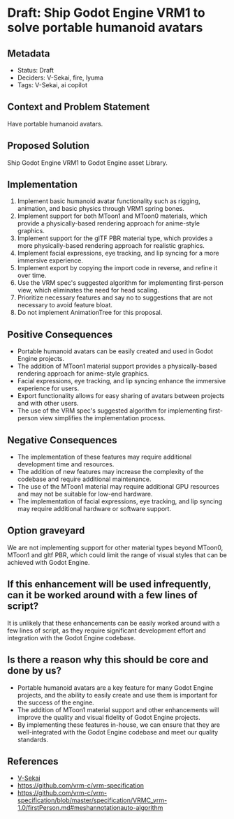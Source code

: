 # Draft: Ship Godot Engine VRM1 to solve portable humanoid avatars

## Metadata

- Status: Draft <!-- draft | proposed | rejected | accepted | deprecated | superseded by -->
- Deciders: V-Sekai, fire, lyuma
- Tags: V-Sekai, ai copilot

## Context and Problem Statement

Have portable humanoid avatars.

## Proposed Solution

Ship Godot Engine VRM1 to Godot Engine asset Library.

## Implementation

1. Implement basic humanoid avatar functionality such as rigging, animation, and basic physics through VRM1 spring bones.
2. Implement support for both MToon1 and MToon0 materials, which provide a physically-based rendering approach for anime-style graphics.
3. Implement support for the glTF PBR material type, which provides a more physically-based rendering approach for realistic graphics.
4. Implement facial expressions, eye tracking, and lip syncing for a more immersive experience.
5. Implement export by copying the import code in reverse, and refine it over time.
6. Use the VRM spec's suggested algorithm for implementing first-person view, which eliminates the need for head scaling.
7. Prioritize necessary features and say no to suggestions that are not necessary to avoid feature bloat.
8. Do not implement AnimationTree for this proposal.

## Positive Consequences

- Portable humanoid avatars can be easily created and used in Godot Engine projects.
- The addition of MToon1 material support provides a physically-based rendering approach for anime-style graphics.
- Facial expressions, eye tracking, and lip syncing enhance the immersive experience for users.
- Export functionality allows for easy sharing of avatars between projects and with other users.
- The use of the VRM spec's suggested algorithm for implementing first-person view simplifies the implementation process.

## Negative Consequences

- The implementation of these features may require additional development time and resources.
- The addition of new features may increase the complexity of the codebase and require additional maintenance.
- The use of the MToon1 material may require additional GPU resources and may not be suitable for low-end hardware.
- The implementation of facial expressions, eye tracking, and lip syncing may require additional hardware or software support.

## Option graveyard

We are not implementing support for other material types beyond MToon0, MToon1 and gltf PBR, which could limit the range of visual styles that can be achieved with Godot Engine.

## If this enhancement will be used infrequently, can it be worked around with a few lines of script?

It is unlikely that these enhancements can be easily worked around with a few lines of script, as they require significant development effort and integration with the Godot Engine codebase.

## Is there a reason why this should be core and done by us?

- Portable humanoid avatars are a key feature for many Godot Engine projects, and the ability to easily create and use them is important for the success of the engine.
- The addition of MToon1 material support and other enhancements will improve the quality and visual fidelity of Godot Engine projects.
- By implementing these features in-house, we can ensure that they are well-integrated with the Godot Engine codebase and meet our quality standards.

## References

- [V-Sekai](https://v-sekai.org/)
- <https://github.com/vrm-c/vrm-specification>
- <https://github.com/vrm-c/vrm-specification/blob/master/specification/VRMC_vrm-1.0/firstPerson.md#meshannotationauto-algorithm>
